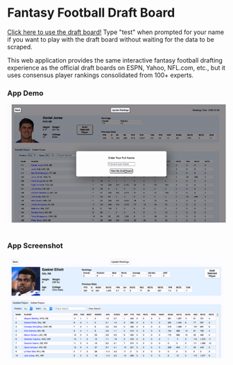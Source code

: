 # Fantasy Football Draft Board

[Click here to use the draft board!](http://54.162.53.255/) Type "test" when prompted for your name if you want to play with the draft board without waiting for the data to be scraped.
<br>

This web application provides the same interactive fantasy football drafting experience as the official draft boards on ESPN, Yahoo, NFL.com, etc., but it uses consensus player rankings consolidated from 100+ experts.

### App Demo

![Demo](frontend/src/static/img/fantasy_football_recording.gif)
<br>
<br>

### App Screenshot

![App Screenshot](frontend/src/static/img/app_pic.png)
